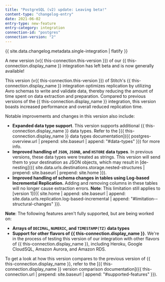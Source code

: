 ```yaml
---
title: "PostgreSQL (v2) update: Leaving beta!"
content-type: "changelog-entry"
date: 2021-06-02
entry-type: new-feature
entry-category: integration
connection-id: "postgres"
connection-version: "2"
---
```

{{ site.data.changelog.metadata.single-integration | flatify }}

A new version (v{{ this-connection.this-version }}) of our {{ this-connection.display_name }} integration has left beta and is now generally available!

This version (v{{ this-connection.this-version }}) of Stitch's {{ this-connection.display_name }} integration optimizes replication by utilizing Avro schemas to write and validate data, thereby reducing the amount of time spent on data extraction and preparation. Compared to previous versions of the {{ this-connection.display_name }} integration, this version boasts increased performance and overall reduced replication time.

Notable improvements and changes in this version also include:

- **Expanded data type support**. This version supports additional {{ this-connection.display_name }} data types. Refer to the [{{ this-connection.display_name }} data types documentation]({{ postgres-overview.url | prepend: site.baseurl | append: "#data-types" }}) for more info.
- **Improved handling of `JSON`, `JSONB`, and `HSTORE` data types**. In previous versions, these data types were treated as strings. This version will send them to your destination as JSON objects, which may result in [de-nesting]({{ site.data.urls.destinations.storage.nested-structures | prepend: site.baseurl | prepend: site.home }}).
- **Improved handling of schema changes in tables using Log-based Incremental Replication.** Adding and removing columns in these tables will no longer cause extraction errors. **Note**: This limitation still applies to [version 1]({{ site.home | append: site.baseurl | append: site.data.urls.replication.log-based-incremental | append: "#limitation--structural-changes" }}).

**Note**: The following features aren't fully supported, but are being worked on:

- **Arrays of `DECIMAL`, `NUMERIC`, and `TIMESTAMP(TZ)` data types**
- **Support for other flavors of {{ this-connection.display_name }}**. We're in the process of testing this version of our integration with other flavors of {{ this-connection.display_name }}, including Heroku, Google CloudSQL, Amazon Aurora, and Amazon RDS.

To get a look at how this version compares to the previous version of {{ this-connection.display_name }}, refer to the [{{ this-connection.display_name }} version comparison documentation]({{ this-connection.url | prepend: site.baseurl | append: "#supported-features" }}).